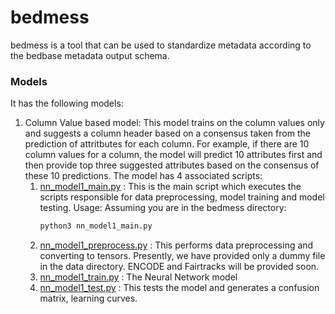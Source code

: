 # bedmess

bedmess is a tool that can be used to standardize metadata according to the bedbase metadata output schema.

### Models
It has the following models:

1. Column Value based model: This model trains on the column values only and suggests a column header based on a consensus taken from the prediction of attritbutes for each column. For example, if there are 10 column values for a column, the model will predict 10 attributes first and then provide top three suggested attributes based on the consensus of these 10 predictions.
   The model has 4 associated scripts:
   1. [nn_model1_main.py](https://github.com/databio/bedmess/blob/master/nn_model1_main.py) : This is the main script which executes the scripts responsible for data preprocessing, model training and model testing.
      Usage: Assuming you are in the bedmess directory:
      ```bash
      python3 nn_model1_main.py
   2. [nn_model1_preprocess.py](https://github.com/databio/bedmess/blob/master/nn_model1_preprocess.py) : This performs data preprocessing and converting to tensors. Presently, we have provided only a dummy file in the data directory. ENCODE and Fairtracks will be provided soon.
   3. [nn_model1_train.py](https://github.com/databio/bedmess/blob/master/nn_model1_train.py) : The Neural Network model
   4. [nn_model1_test.py](https://github.com/databio/bedmess/blob/master/nn_model1_test.py) : This tests the model and generates a confusion matrix, learning curves.

